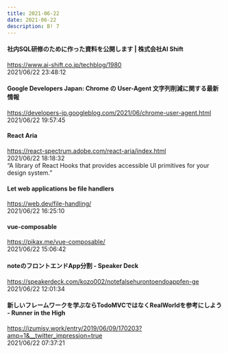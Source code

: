```yaml
---
title: 2021-06-22
date: 2021-06-22
description: B! 7
---
```


#### 社内SQL研修のために作った資料を公開します | 株式会社AI Shift
https://www.ai-shift.co.jp/techblog/1980<br>
2021/06/22 23:48:12<br>


#### Google Developers Japan: Chrome の User-Agent 文字列削減に関する最新情報
https://developers-jp.googleblog.com/2021/06/chrome-user-agent.html<br>
2021/06/22 19:57:45<br>


#### React Aria
https://react-spectrum.adobe.com/react-aria/index.html<br>
2021/06/22 18:18:32<br>
“A library of React Hooks that provides accessible UI primitives for your design system.”


#### Let web applications be file handlers
https://web.dev/file-handling/<br>
2021/06/22 16:25:10<br>


#### vue-composable
https://pikax.me/vue-composable/<br>
2021/06/22 15:06:42<br>


#### noteのフロントエンドApp分割 - Speaker Deck
https://speakerdeck.com/kozo002/notefalsehurontoendoappfen-ge<br>
2021/06/22 12:01:34<br>


#### 新しいフレームワークを学ぶならTodoMVCではなくRealWorldを参考にしよう - Runner in the High
https://izumisy.work/entry/2019/06/09/170203?amp=1&__twitter_impression=true<br>
2021/06/22 07:37:21<br>


